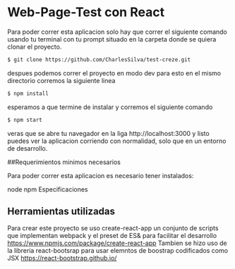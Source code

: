 # Web-Page-Test con React

Para poder correr esta aplicacion solo hay que correr el siguiente comando usando tu terminal con tu prompt situado en la carpeta donde se quiera clonar el proyecto.

```sh
$ git clone https://github.com/CharlesSilva/test-creze.git
```

despues podemos correr el proyecto en modo dev para esto en el mismo directorio corremos la siguiente linea

```sh
$ npm install
```
esperamos a que termine de instalar y corremos el siguiente comando

```sh
$ npm start
```

veras que se abre tu navegador en la liga http://localhost:3000 y listo puedes ver la aplicacion corriendo con normalidad, solo que en un entorno de desarrollo.

##Requerimientos minimos necesarios

Para poder correr esta aplicacion es necesario tener instalados:

node
npm
Especificaciones

## Herramientas utilizadas
Para crear este proyecto se uso create-react-app un conjunto de scripts que implementan webpack y el preset de ES& para facilitar el desarrollo https://www.npmjs.com/package/create-react-app
Tambien se hizo uso de la libreria react-bootsrap para usar elemntos de boostrap codificados como JSX https://react-bootstrap.github.io/